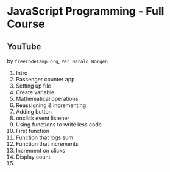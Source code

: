 # JavaScript Programming - Full Course

## YouTube

by `freeCodeCamp.org`, `Per Harald Borgen`

1. Intro
2. Passenger counter app
3. Setting up file
4. Create variable
5. Mathematical operations
6. Reassigning & incrementing
7. Adding button
8. onclick event listener
9. Using functions to write less code
10. First function
11. Function that logs sum
12. Function that increments
13. Increment on clicks
14. Display count
15.